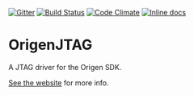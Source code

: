 [![Gitter](https://badges.gitter.im/Join%20Chat.svg)](https://gitter.im/Origen-SDK/users?utm_source=badge&utm_medium=badge&utm_campaign=pr-badge&utm_content=badge)
[![Build Status](https://travis-ci.org/Origen-SDK/origen_jtag.svg)](https://travis-ci.org/Origen-SDK/origen_jtag)
[![Code Climate](https://codeclimate.com/github/Origen-SDK/origen_jtag/badges/gpa.svg)](https://codeclimate.com/github/Origen-SDK/origen_jtag)
[![Inline docs](http://inch-ci.org/github/Origen-SDK/origen_jtag.svg)](http://inch-ci.org/github/Origen-SDK/origen_jtag)

# OrigenJTAG

A JTAG driver for the Origen SDK.

[See the website](http://origen-sdk.org/jtag) for more info.
